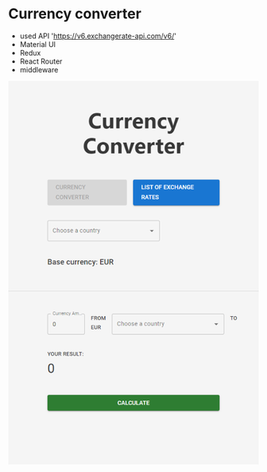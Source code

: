 # Currency converter

- used API 'https://v6.exchangerate-api.com/v6/'
- Material UI
- Redux
- React Router
- middleware

![Alt text](public/img/screenshot.png?raw=true "Title")
